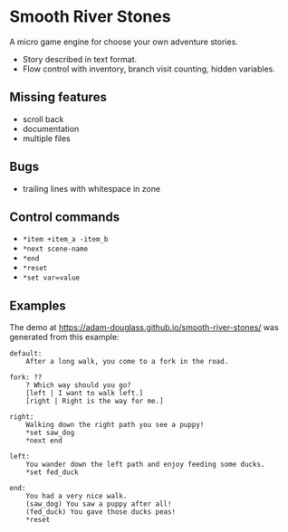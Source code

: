 
# Smooth River Stones

A micro game engine for choose your own adventure stories.

- Story described in text format.
- Flow control with inventory, branch visit counting, hidden variables.

## Missing features

- scroll back 
- documentation
- multiple files

## Bugs

- trailing lines with whitespace in zone

## Control commands

- `*item +item_a -item_b`
- `*next scene-name`
- `*end`
- `*reset`
- `*set var=value`

## Examples

The demo at https://adam-douglass.github.io/smooth-river-stones/ was generated from this example:

```
default:
    After a long walk, you come to a fork in the road.

fork: ??
    ? Which way should you go?
    [left | I want to walk left.]
    [right | Right is the way for me.]

right:
    Walking down the right path you see a puppy!
    *set saw_dog
    *next end

left: 
    You wander down the left path and enjoy feeding some ducks.
    *set fed_duck

end:
    You had a very nice walk.
    (saw_dog) You saw a puppy after all!
    (fed_duck) You gave those ducks peas!
    *reset
```

